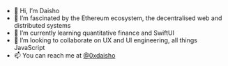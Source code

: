 - 👋 Hi, I’m Daisho
- 👀 I’m fascinated by the Ethereum ecosystem, the decentralised web and distributed systems
- 🌱 I’m currently learning quantitative finance and SwiftUI
- 💞️ I’m looking to collaborate on UX and UI engineering, all things JavaScript
- 📫 You can reach me at [@0xdaisho](https://twitter.com/0xdaisho)
